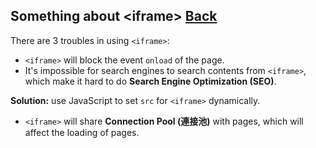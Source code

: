 ## Something about &lt;iframe&gt; [Back](./qa.md)

There are 3 troubles in using `<iframe>`:

- `<iframe>` will block the event `onload` of the page.
- It's impossible for search engines to search contents from `<iframe>`, which make it hard to do **Search Engine Optimization (SEO)**.

**Solution:** use JavaScript to set `src` for `<iframe>` dynamically.

- `<iframe>` will share **Connection Pool (連接池)** with pages, which will affect the loading of pages.

